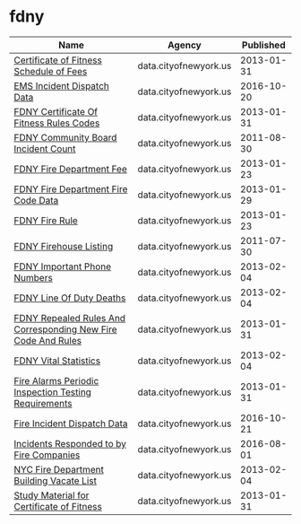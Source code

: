 # fdny

Name | Agency | Published
---- | ---- | ---------
[Certificate of Fitness Schedule of Fees](../socrata/2ghx-qqsj.md) | data.cityofnewyork.us | 2013-01-31
[EMS Incident Dispatch Data](../socrata/76xm-jjuj.md) | data.cityofnewyork.us | 2016-10-20
[FDNY Certificate Of Fitness Rules Codes](../socrata/5vsp-htwz.md) | data.cityofnewyork.us | 2013-01-31
[FDNY Community Board Incident Count](../socrata/rtc6-e7ff.md) | data.cityofnewyork.us | 2011-08-30
[FDNY Fire Department Fee](../socrata/2cvx-33uz.md) | data.cityofnewyork.us | 2013-01-23
[FDNY Fire Department Fire Code Data](../socrata/msp3-x6rs.md) | data.cityofnewyork.us | 2013-01-29
[FDNY Fire Rule](../socrata/y6ih-4ijb.md) | data.cityofnewyork.us | 2013-01-23
[FDNY Firehouse Listing](../socrata/hc8x-tcnd.md) | data.cityofnewyork.us | 2011-07-30
[FDNY Important Phone Numbers](../socrata/kjmq-hfaa.md) | data.cityofnewyork.us | 2013-02-04
[FDNY Line Of Duty Deaths](../socrata/32y8-s55c.md) | data.cityofnewyork.us | 2013-02-04
[FDNY Repealed Rules And Corresponding New Fire Code And Rules](../socrata/isrj-349k.md) | data.cityofnewyork.us | 2013-01-31
[FDNY Vital Statistics](../socrata/qg7h-jiy8.md) | data.cityofnewyork.us | 2013-02-04
[Fire Alarms Periodic Inspection Testing Requirements](../socrata/g84i-fugu.md) | data.cityofnewyork.us | 2013-01-31
[Fire Incident Dispatch Data](../socrata/8m42-w767.md) | data.cityofnewyork.us | 2016-10-21
[Incidents Responded to by Fire Companies](../socrata/tm6d-hbzd.md) | data.cityofnewyork.us | 2016-08-01
[NYC Fire Department Building Vacate List](../socrata/n5xc-7jfa.md) | data.cityofnewyork.us | 2013-02-04
[Study Material for Certificate of Fitness](../socrata/6dgq-4h88.md) | data.cityofnewyork.us | 2013-01-31

